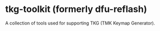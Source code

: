 tkg-toolkit (formerly dfu-reflash)
=============

A collection of tools used for supporting TKG (TMK Keymap Generator).
